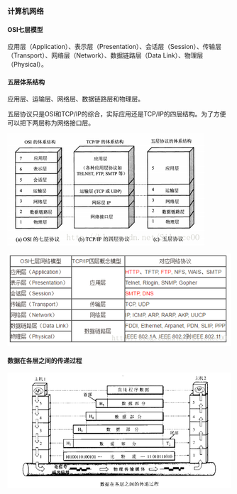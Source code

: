 ### 计算机网络

#### OSI七层模型

应用层（Application）、表示层（Presentation）、会话层（Session）、传输层（Transport）、网络层（Network）、数据链路层（Data Link）、物理层（Physical）。

#### 五层体系结构

应用层、运输层、网络层、数据链路层和物理层。 

五层协议只是OSI和TCP/IP的综合，实际应用还是TCP/IP的四层结构。为了方便可以把下两层称为网络接口层。

![tcp-1](.\img\tcp-1.png)

![tcp-2](.\img\tcp-2.png)

#### 数据在各层之间的传递过程

![tcp-3](.\img\tcp-3.png)

